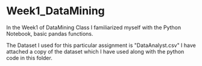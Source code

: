 # Week1_DataMining
In the Week1 of DataMining Class I familiarized myself with the Python Notebook, basic pandas functions.

The Dataset I used for this particular assignment is "DataAnalyst.csv" I have attached a copy of the dataset which I have used along with the python code in this folder.

